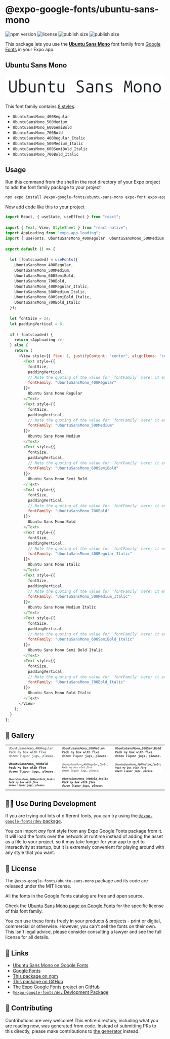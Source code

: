 # @expo-google-fonts/ubuntu-sans-mono

![npm version](https://flat.badgen.net/npm/v/@expo-google-fonts/ubuntu-sans-mono)
![license](https://flat.badgen.net/github/license/expo/google-fonts)
![publish size](https://flat.badgen.net/packagephobia/install/@expo-google-fonts/ubuntu-sans-mono)
![publish size](https://flat.badgen.net/packagephobia/publish/@expo-google-fonts/ubuntu-sans-mono)

This package lets you use the [**Ubuntu Sans Mono**](https://fonts.google.com/specimen/Ubuntu+Sans+Mono) font family from [Google Fonts](https://fonts.google.com/) in your Expo app.

## Ubuntu Sans Mono

![Ubuntu Sans Mono](./font-family.png)

This font family contains [8 styles](#-gallery).

- `UbuntuSansMono_400Regular`
- `UbuntuSansMono_500Medium`
- `UbuntuSansMono_600SemiBold`
- `UbuntuSansMono_700Bold`
- `UbuntuSansMono_400Regular_Italic`
- `UbuntuSansMono_500Medium_Italic`
- `UbuntuSansMono_600SemiBold_Italic`
- `UbuntuSansMono_700Bold_Italic`

## Usage

Run this command from the shell in the root directory of your Expo project to add the font family package to your project

```sh
npx expo install @expo-google-fonts/ubuntu-sans-mono expo-font expo-app-loading
```

Now add code like this to your project

```js
import React, { useState, useEffect } from "react";

import { Text, View, StyleSheet } from "react-native";
import AppLoading from "expo-app-loading";
import { useFonts, UbuntuSansMono_400Regular, UbuntuSansMono_500Medium, UbuntuSansMono_600SemiBold, UbuntuSansMono_700Bold, UbuntuSansMono_400Regular_Italic, UbuntuSansMono_500Medium_Italic, UbuntuSansMono_600SemiBold_Italic, UbuntuSansMono_700Bold_Italic } from '@expo-google-fonts/ubuntu-sans-mono';

export default () => {

  let [fontsLoaded] = useFonts({
    UbuntuSansMono_400Regular, 
    UbuntuSansMono_500Medium, 
    UbuntuSansMono_600SemiBold, 
    UbuntuSansMono_700Bold, 
    UbuntuSansMono_400Regular_Italic, 
    UbuntuSansMono_500Medium_Italic, 
    UbuntuSansMono_600SemiBold_Italic, 
    UbuntuSansMono_700Bold_Italic
  });

  let fontSize = 24;
  let paddingVertical = 6;

  if (!fontsLoaded) {
    return <AppLoading />;
  } else {
    return (
      <View style={{ flex: 1, justifyContent: "center", alignItems: "center" }}>
        <Text style={{
          fontSize,
          paddingVertical,
          // Note the quoting of the value for `fontFamily` here; it expects a string!
          fontFamily: "UbuntuSansMono_400Regular"
        }}>
          Ubuntu Sans Mono Regular
        </Text>
        <Text style={{
          fontSize,
          paddingVertical,
          // Note the quoting of the value for `fontFamily` here; it expects a string!
          fontFamily: "UbuntuSansMono_500Medium"
        }}>
          Ubuntu Sans Mono Medium
        </Text>
        <Text style={{
          fontSize,
          paddingVertical,
          // Note the quoting of the value for `fontFamily` here; it expects a string!
          fontFamily: "UbuntuSansMono_600SemiBold"
        }}>
          Ubuntu Sans Mono Semi Bold
        </Text>
        <Text style={{
          fontSize,
          paddingVertical,
          // Note the quoting of the value for `fontFamily` here; it expects a string!
          fontFamily: "UbuntuSansMono_700Bold"
        }}>
          Ubuntu Sans Mono Bold
        </Text>
        <Text style={{
          fontSize,
          paddingVertical,
          // Note the quoting of the value for `fontFamily` here; it expects a string!
          fontFamily: "UbuntuSansMono_400Regular_Italic"
        }}>
          Ubuntu Sans Mono Italic
        </Text>
        <Text style={{
          fontSize,
          paddingVertical,
          // Note the quoting of the value for `fontFamily` here; it expects a string!
          fontFamily: "UbuntuSansMono_500Medium_Italic"
        }}>
          Ubuntu Sans Mono Medium Italic
        </Text>
        <Text style={{
          fontSize,
          paddingVertical,
          // Note the quoting of the value for `fontFamily` here; it expects a string!
          fontFamily: "UbuntuSansMono_600SemiBold_Italic"
        }}>
          Ubuntu Sans Mono Semi Bold Italic
        </Text>
        <Text style={{
          fontSize,
          paddingVertical,
          // Note the quoting of the value for `fontFamily` here; it expects a string!
          fontFamily: "UbuntuSansMono_700Bold_Italic"
        }}>
          Ubuntu Sans Mono Bold Italic
        </Text>
      </View>
    );
  }
};
```

## 🔡 Gallery


||||
|-|-|-|
|![UbuntuSansMono_400Regular](./UbuntuSansMono_400Regular.ttf.png)|![UbuntuSansMono_500Medium](./UbuntuSansMono_500Medium.ttf.png)|![UbuntuSansMono_600SemiBold](./UbuntuSansMono_600SemiBold.ttf.png)||
|![UbuntuSansMono_700Bold](./UbuntuSansMono_700Bold.ttf.png)|![UbuntuSansMono_400Regular_Italic](./UbuntuSansMono_400Regular_Italic.ttf.png)|![UbuntuSansMono_500Medium_Italic](./UbuntuSansMono_500Medium_Italic.ttf.png)||
|![UbuntuSansMono_600SemiBold_Italic](./UbuntuSansMono_600SemiBold_Italic.ttf.png)|![UbuntuSansMono_700Bold_Italic](./UbuntuSansMono_700Bold_Italic.ttf.png)|||


## 👩‍💻 Use During Development

If you are trying out lots of different fonts, you can try using the [`@expo-google-fonts/dev` package](https://github.com/expo/google-fonts/tree/master/font-packages/dev#readme).

You can import _any_ font style from any Expo Google Fonts package from it. It will load the fonts over the network at runtime instead of adding the asset as a file to your project, so it may take longer for your app to get to interactivity at startup, but it is extremely convenient for playing around with any style that you want.


## 📖 License

The `@expo-google-fonts/ubuntu-sans-mono` package and its code are released under the MIT license.

All the fonts in the Google Fonts catalog are free and open source.

Check the [Ubuntu Sans Mono page on Google Fonts](https://fonts.google.com/specimen/Ubuntu+Sans+Mono) for the specific license of this font family.

You can use these fonts freely in your products & projects - print or digital, commercial or otherwise. However, you can't sell the fonts on their own. This isn't legal advice, please consider consulting a lawyer and see the full license for all details.

## 🔗 Links

- [Ubuntu Sans Mono on Google Fonts](https://fonts.google.com/specimen/Ubuntu+Sans+Mono)
- [Google Fonts](https://fonts.google.com/)
- [This package on npm](https://www.npmjs.com/package/@expo-google-fonts/ubuntu-sans-mono)
- [This package on GitHub](https://github.com/expo/google-fonts/tree/master/font-packages/ubuntu-sans-mono)
- [The Expo Google Fonts project on GitHub](https://github.com/expo/google-fonts)
- [`@expo-google-fonts/dev` Devlopment Package](https://github.com/expo/google-fonts/tree/master/font-packages/dev)

## 🤝 Contributing

Contributions are very welcome! This entire directory, including what you are reading now, was generated from code. Instead of submitting PRs to this directly, please make contributions to [the generator](https://github.com/expo/google-fonts/tree/master/packages/generator) instead.
